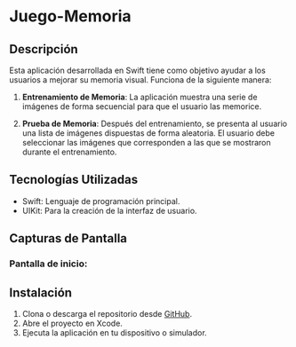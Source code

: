 # Juego-Memoria

## Descripción

Esta aplicación desarrollada en Swift tiene como objetivo ayudar a los usuarios a mejorar su memoria visual. Funciona de la siguiente manera:

1. **Entrenamiento de Memoria**: La aplicación muestra una serie de imágenes de forma secuencial para que el usuario las memorice.
   
3. **Prueba de Memoria**: Después del entrenamiento, se presenta al usuario una lista de imágenes dispuestas de forma aleatoria. El usuario debe seleccionar las imágenes que corresponden a las que se mostraron durante el entrenamiento.

## Tecnologías Utilizadas

- Swift: Lenguaje de programación principal.
- UIKit: Para la creación de la interfaz de usuario.

## Capturas de Pantalla

### Pantalla de inicio:


## Instalación
1. Clona o descarga el repositorio desde [GitHub](https://github.com/manulis/Juego-Memoria).
2. Abre el proyecto en Xcode.
3. Ejecuta la aplicación en tu dispositivo o simulador.




